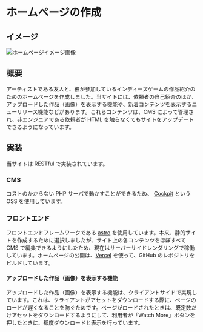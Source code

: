 # ホームページの作成
## イメージ
![ホームページイメージ画像](/sharkbrown.html.xdomain.jp.png)
## 概要
アーティストである友人と、彼が参加しているインディーズゲームの作品紹介のためのホームページを作成しました。当サイトには、依頼者の自己紹介のほか、アップロードした作品（画像）を表示する機能や、新着コンテンツを表示するニューリリース機能などがあります。これらコンテンツは、CMS によって管理され、非エンジニアである依頼者が HTML を触らなくてもサイトをアップデートできるようになっています。
## 実装
当サイトは RESTful で実装されています。
### CMS
コストのかからない PHP サーバで動かすことができるため、
[Cockpit](https://getcockpit.com/) という OSS を使用しています。
### フロントエンド
フロントエンドフレームワークである [astro](https://astro.build/) を使用しています。本来、静的サイトを作成するために選択しましたが、サイト上の各コンテンツをほぼすべて CMS で編集できるようにしたため、現在はサーバーサイドレンダリングで稼働しています。ホームページの公開は、[Vercel](https://vercel.com/) を使って、GitHub のレポジトリをビルドしています。
#### アップロードした作品（画像）を表示する機能
アップロードした作品（画像）を表示する機能は、クライアントサイドで実現しています。これは、クライアントがアセットをダウンロードする際に、ページのロードが遅くなることを防ぐためです。ページがロードされたときは、既定数だけアセットをダウンロードするようにして、利用者が「Watch More」ボタンを押したときに、都度ダウンロードと表示を行っています。
